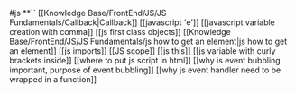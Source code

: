 #js 
**``
[[Knowledge Base/FrontEnd/JS/JS Fundamentals/Callback|Callback]]
[[javascript 'e']]
[[javascript variable creation with comma]]
[[js first class objects]]
[[Knowledge Base/FrontEnd/JS/JS Fundamentals/js how to get an element|js how to get an element]]
[[js imports]]
[[JS scope]]
[[js this]]
[[js variable with curly brackets inside]]
[[where to put js script in html]]
[[why is event bubbling important, purpose of event bubbling]]
[[why js event handler need to be wrapped in a function]]
